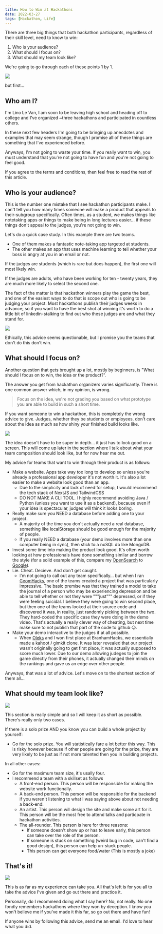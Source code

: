 ```yaml
---
title: How to Win at Hackathons
date: 2022-03-27
tags: [Hackathon, Life]
---
```


There are three big things that both hackathon participants, regardless of their
skill level, need to know to win:

1. Who is your audience?
2. What should I focus on?
3. What should my team look like?

We're going to go through each of these points 1 by 1.

![](/images/winning.png)

but first...

## Who am I?

I'm Lino Le Van, I am soon to be leaving high school and heading off to college
and I've organized ~three hackathons and participated in countless others.

In these next few headers I'm going to be bringing up anecdotes and examples
that may seem strange, though I promise all of these things are something that
I've experienced before.

Anyways, I'm not going to waste your time. If you really want to win, you must
understand that you're not going to have fun and you're not going to feel good.

If you agree to the terms and conditions, then feel free to read the rest of
this article.

## Who is your audience?

This is the number one mistake that I see hackathon participants make. I can't
tell you how many times someone will make a product that appeals to
their-subgroup specifically. Often times, as a student, we makes things like
notetaking apps or things to make being in long lectures easier... if these
things don't appeal to the judges, you're not going to win.

Let's do a quick case study. In this example there are two teams.

- One of them makes a fantastic note-taking app targeted at students.
- The other makes an app that uses machine learning to tell whether your boss is
  angry at you in an email or not.

If the judges are students (which is rare but does happen), the first one will
most likely win.

If the judges are adults, who have been working for ten - twenty years, they are
much more likely to select the second one.

The fact of the matter is that hackathon winners play the game the best, and one
of the easiest ways to do that is scope out who is going to be judging your
project. Most hackathons publish their judges weeks in advance, so if you want
to have the best shot at winning it's worth to do a little bit of
linkedin-stalking to find out who these judges are and what they stand for.

![](/images/manipulative.png)

Ethically, this advice seems questionable, but I promise you the teams that
don't do this don't win.

## What should I focus on?

Another question that gets brought up a lot, mostly by beginners, is "What
should I focus on to win, the idea or the product?".

The answer you get from hackathon organizers varies significantly. There is one
common answer which, in my opinion, is wrong.

> Focus on the idea, we're not grading you based on what prototype you are able
> to build in such a short time.

If you want someone to win a hackathon, this is completely the wrong advice to
give. Judges, whether they be students or employees, don't care about the idea
as much as how shiny your finished build looks like.

![](/images/shiny.png)

The idea doesn't have to be super in depth... it just has to look good on a
screen. This will come up later in the section where I talk about what your team
composition should look like, but for now hear me out.

My advice for teams that want to win through their product is as follows:

- Make a website. Apps take way too long to develop so unless you're already a
  professional app developer it's not worth it. It's also a lot easier to make a
  website look good than an app.
  - Due to the simplicity and lack of need for setup, I would recommend the tech
    stack of NextJS and TailwindCSS
  - DO NOT MAKE A CLI TOOL. I highly recommend avoiding Java / Python (unless
    you want to use it as a backend), because even if your idea is spectacular,
    judges will think it looks boring.
- Really make sure you NEED a database before adding one to your project.
  - A majority of the time you don't actually need a real database, something
    like localStorage should be good enough for the majority of people.
  - If you really NEED a database (your demo involves more than one computer
    being in sync), then stick to a noSQL db like MongoDB.
- Invest some time into making the product look good. It's often worth looking
  at how professionals have done something similar and borrow the style (for a
  solid example of this, compare my
  [OpenSearch](https://opensearch.linolevan.com/) to
  [Google](https://google.com)).
- Lie. Cheat. Decieve. And don't get caught.
  - I'm not going to call out any team specifically... but when I ran
    [GeomHacks](https://geomhacks.com), one of the teams created a project that
    was particularly impressive. The basic premise was that they trained a model
    to take the journal of a person who may be experiencing depression and be
    able to tell whether or not they were """just""" depressed, or if they were
    feeling suicidal. I believe they were going to win second place, but then
    one of the teams looked at their source code and discovered it was, in
    reality, just randomly picking between the two. They hard-coded the specific
    case they were doing in the demo video. That's actually a really clever way
    of cheating, but next time make sure to not publish that part of the code to
    github 😉.
- Make your demo interactive to the judges if at all possible.
  - When [Oleks](https://github.com/OlexG) and I won first place at
    BranhamHacks, we essentially made a kahoot / gimkit clone. It was later
    revealed that our project wasn't originally going to get first place, it was
    actually supposed to score much lower. Due to our demo allowing judeges to
    join the game directly from their phones, it actually changed their minds on
    the rankings and gave us an edge over other people.

Anyways, that was a lot of advice. Let's move on to the shortest section of them
all...

## What should my team look like?

![](/images/team.png)

This section is really simple and so I will keep it as short as possible.
There's really only two cases.

If there is a solo prize AND you know you can build a whole project by yourself:

- Go for the solo prize. You will statistically fare a lot better this way. This
  is risky however because if other people are going for the prize, they are
  very likely to be just as if not more talented then you in building projects.

In all other cases:

- Go for the maximum team size, it's usally four.
- I recommend a team with a skillset as follows
  - A front-end person. This person will be responsible for making the website
    work functionally.
  - A back-end person. This person will be responsible for the backend if you
    weren't listening to what I was saying above about not needing a back-end.
  - An artist. This person will design the site and make some art for it. This
    person will be the most free to attend talks and particpate in hackathon
    activities.
  - The all-rounder. This person is here for three reasons:
    - If someone doesn't show up or has to leave early, this person can take
      over the role of the person.
    - If someone is stuck on something (weird bug in code, can't find a good
      design), this person can help un-stuck people.
    - This person can get everyone food/water (This is mostly a joke)

## That's it!

![](/images/trophy.png)

This is as far as my experience can take you. All that's left is for you all to
take the advice I've given and go out there and practice it.

Personally, do I recommend doing what I say here? No, not really. No one fondly
remembers hackathons where they won by deception. I know you won't believe me if
you've made it this far, so go out there and have fun!

If anyone wins by following this advice, send me an email. I'd love to hear what
you did.
